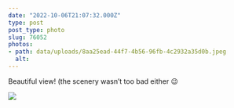 ```yaml
---
date: "2022-10-06T21:07:32.000Z"
type: post 
post_type: photo
slug: 76052
photos: 
- path: data/uploads/8aa25ead-44f7-4b56-96fb-4c2932a35d0b.jpeg
  alt: 
---
```

Beautiful view! (the scenery wasn’t too bad either 😉


![](https://brandontreb.com/data/uploads/8aa25ead-44f7-4b56-96fb-4c2932a35d0b.jpeg)
